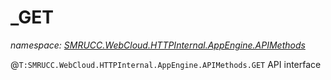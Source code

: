 ﻿# _GET
_namespace: [SMRUCC.WebCloud.HTTPInternal.AppEngine.APIMethods](./index.md)_

@``T:SMRUCC.WebCloud.HTTPInternal.AppEngine.APIMethods.GET`` API interface




